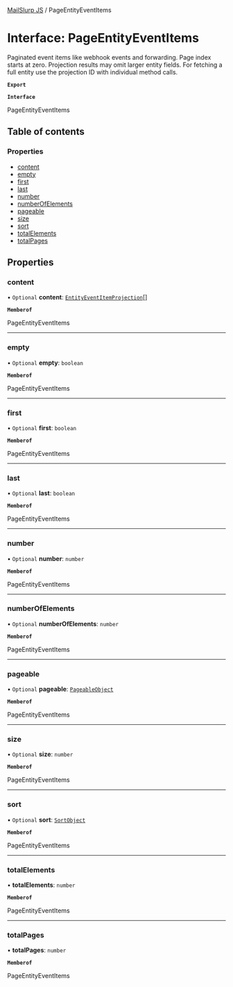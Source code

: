 [MailSlurp JS](../README.md) / PageEntityEventItems

# Interface: PageEntityEventItems

Paginated event items like webhook events and forwarding. Page index starts at zero. Projection results may omit larger entity fields. For fetching a full entity use the projection ID with individual method calls.

**`Export`**

**`Interface`**

PageEntityEventItems

## Table of contents

### Properties

- [content](PageEntityEventItems.md#content)
- [empty](PageEntityEventItems.md#empty)
- [first](PageEntityEventItems.md#first)
- [last](PageEntityEventItems.md#last)
- [number](PageEntityEventItems.md#number)
- [numberOfElements](PageEntityEventItems.md#numberofelements)
- [pageable](PageEntityEventItems.md#pageable)
- [size](PageEntityEventItems.md#size)
- [sort](PageEntityEventItems.md#sort)
- [totalElements](PageEntityEventItems.md#totalelements)
- [totalPages](PageEntityEventItems.md#totalpages)

## Properties

### content

• `Optional` **content**: [`EntityEventItemProjection`](EntityEventItemProjection.md)[]

**`Memberof`**

PageEntityEventItems

___

### empty

• `Optional` **empty**: `boolean`

**`Memberof`**

PageEntityEventItems

___

### first

• `Optional` **first**: `boolean`

**`Memberof`**

PageEntityEventItems

___

### last

• `Optional` **last**: `boolean`

**`Memberof`**

PageEntityEventItems

___

### number

• `Optional` **number**: `number`

**`Memberof`**

PageEntityEventItems

___

### numberOfElements

• `Optional` **numberOfElements**: `number`

**`Memberof`**

PageEntityEventItems

___

### pageable

• `Optional` **pageable**: [`PageableObject`](PageableObject.md)

**`Memberof`**

PageEntityEventItems

___

### size

• `Optional` **size**: `number`

**`Memberof`**

PageEntityEventItems

___

### sort

• `Optional` **sort**: [`SortObject`](SortObject.md)

**`Memberof`**

PageEntityEventItems

___

### totalElements

• **totalElements**: `number`

**`Memberof`**

PageEntityEventItems

___

### totalPages

• **totalPages**: `number`

**`Memberof`**

PageEntityEventItems
